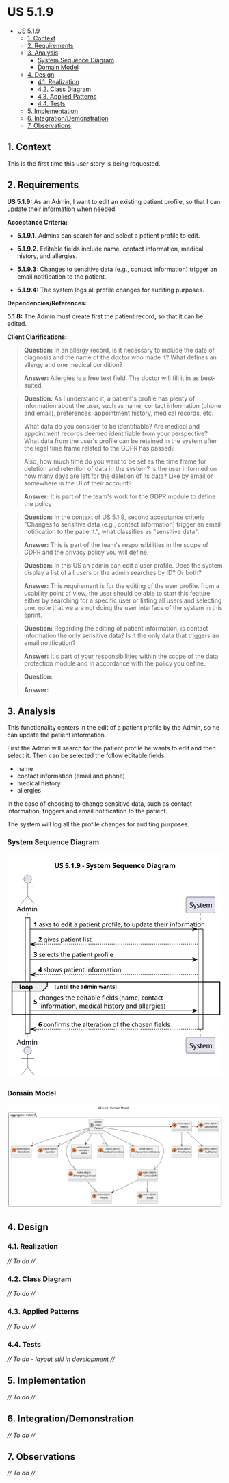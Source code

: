 # US 5.1.9

<!-- TOC -->
* [US 5.1.9](#us-519)
  * [1. Context](#1-context)
  * [2. Requirements](#2-requirements)
  * [3. Analysis](#3-analysis)
    * [System Sequence Diagram](#system-sequence-diagram)
    * [Domain Model](#domain-model)
  * [4. Design](#4-design)
    * [4.1. Realization](#41-realization)
    * [4.2. Class Diagram](#42-class-diagram)
    * [4.3. Applied Patterns](#43-applied-patterns)
    * [4.4. Tests](#44-tests)
  * [5. Implementation](#5-implementation)
  * [6. Integration/Demonstration](#6-integrationdemonstration)
  * [7. Observations](#7-observations)
<!-- TOC -->


## 1. Context

This is the first time this user story is being requested.

## 2. Requirements

**US 5.1.9:** As an Admin, I want to edit an existing patient profile, so that I can update their information when needed.

**Acceptance Criteria:**

- **5.1.9.1.** Admins can search for and select a patient profile to edit.

- **5.1.9.2.** Editable fields include name, contact information, medical history, and allergies.

- **5.1.9.3:** Changes to sensitive data (e.g., contact information) trigger an email notification to the patient.

- **5.1.9.4:** The system logs all profile changes for auditing purposes.

**Dependencies/References:**

**5.1.8:** The Admin must create first the patient record, so that it can be edited.

**Client Clarifications:**

> **Question:** In an allergy record, is it necessary to include the date of diagnosis and the name of the doctor who made it?
> What defines an allergy and one medical condition?
>
> **Answer:** Allergies is a free text field. The doctor will fill it in as best-suited.

> **Question:** As I understand it, a patient's profile has plenty of information about the user, such as name, contact
> information (phone and email), preferences, appointment history, medical records, etc.
>
> What data do you consider to be identifiable? Are medical and appointment records deemed identifiable from your 
> perspective? What data from the user's profile can be retained in the system after the legal time frame related to the
> GDPR has passed?
>
> Also, how much time do you want to be set as the time frame for deletion and retention of data in the system? Is the 
> user informed on how many days are left for the deletion of its data? Like by email or somewhere in the UI of their
> account?
>
> **Answer:** It is part of the team's work for the GDPR module to define the policy

> **Question:** In the context of US 5.1.9, second acceptance criteria "Changes to sensitive data (e.g., contact
> information) trigger an email notification to the patient.", what classifies as "sensitive data".
>
> **Answer:** This is part of the team's responsibilities in the scope of GDPR and the privacy policy you will define.

> **Question:** In this US an admin can edit a user profile. Does the system display a list of all users or the admin
> searches by ID? Or both?
>
> **Answer:** This requirement is for the editing of the user profile. from a usability point of view, the user should
> be able to start this feature either by searching for a specific user or listing all users and selecting one.
> note that we are not doing the user interface of the system in this sprint.

> **Question:** Regarding the editing of patient information, is contact information the only sensitive data? Is it the 
> only data that triggers an email notification?
>
> **Answer:** It's part of your responsibilities within the scope of the data protection module and in accordance with
> the policy you define.

> **Question:**
>
> **Answer:**


## 3. Analysis

This functionality centers in the edit of a patient profile by the Admin, so he can update the patient information.

First the Admin will search for the patient profile he wants to edit and then select it. Then can be selected the follow
editable fields:
- name
- contact information (email and phone)
- medical history
- allergies

In the case of choosing to change sensitive data, such as contact information, triggers and email notification to the
patient. 

The system will log all the profile changes for auditing purposes.


### System Sequence Diagram

![us-5.1.9-ssd.svg](diagrams/ssd/us-5.1.9-ssd.svg)

### Domain Model

![us-5.1.9-dm.svg](diagrams/dm/us-5.1.9-dm.svg)

## 4. Design

### 4.1. Realization

_// To do //_

### 4.2. Class Diagram

_// To do //_

### 4.3. Applied Patterns

_// To do //_

### 4.4. Tests

_// To do - layout still in development //_ 


## 5. Implementation

_// To do //_

## 6. Integration/Demonstration

_// To do //_

## 7. Observations

_// To do //_